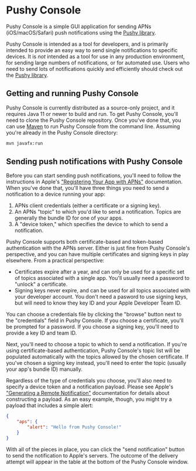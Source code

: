 # Pushy Console

Pushy Console is a simple GUI application for sending APNs (iOS/macOS/Safari) push notifications using the [Pushy library](https://github.com/relayrides/pushy).

Pushy Console is intended as a tool for developers, and is primarily intended to provide an easy way to send single notifications to specific devices. It is _not_ intended as a tool for use in any production environment, for sending large numbers of notifications, or for automated use. Users who need to send lots of notifications quickly and efficiently should check out the [Pushy library](https://github.com/relayrides/pushy).

## Getting and running Pushy Console

Pushy Console is currently distributed as a source-only project, and it requires Java 11 or newer to build and run. To get Pushy Console, you'll need to clone the Pushy Console repository. Once you've done that, you can use [Maven](https://maven.apache.org/) to run Pushy Console from the command line. Assuming you're already in the Pushy Console directory:

```sh
mvn javafx:run
```

## Sending push notifications with Pushy Console

Before you can start sending push notifications, you'll need to follow the instructions in Apple's ["Registering Your App with APNs"](https://developer.apple.com/documentation/usernotifications/registering_your_app_with_apns) documentation. When you've done that, you'll have three things you need to send a notification to a device running your app:

1. APNs client credentials (either a certificate or a signing key).
2. An APNs "topic" to which you'd like to send a notification. Topics are generally the bundle ID for one of your apps.
3. A "device token," which specifies the device to which to send a notification.

Pushy Console supports both certificate-based and token-based authentication with the APNs server. Either is just fine from Pushy Console's perspective, and you can have multiple certificates and signing keys in play elsewhere. From a practical perspective:

- Certificates expire after a year, and can only be used for a specific set of topics associated with a single app. You'll usually need a password to "unlock" a certificate.
- Signing keys never expire, and can be used for all topics associated with your developer account. You don't need a pasword to use signing keys, but will need to know they key ID and your Apple Developer Team ID.

You can choose a credentials file by clicking the "browse" button next to the "credentials" field in Pushy Console. If you choose a certificate, you'll be prompted for a password. If you choose a signing key, you'll need to provide a key ID and team ID.

Next, you'll need to choose a topic to which to send a notification. If you're using certificate-based authentication, Pushy Console's topic list will be populated automatically with the topics allowed by the chosen certificate. If you've chosen a signing key instead, you'll need to enter the topic (usually your app's bundie ID) manually.

Regardless of the type of credentials you choose, you'll also need to specify a device token and a notification payload. Please see Apple's ["Generating a Remote Notification"](https://developer.apple.com/documentation/usernotifications/setting_up_a_remote_notification_server/generating_a_remote_notification) documentation for details about constructing a payload. As an easy example, though, you might try a payload that includes a simple alert:

```json
{
    "aps": {
        "alert": "Hello from Pushy Console!"
    }
}
```

With all of the pieces in place, you can click the "send notification" button to send the notification to Apple's servers. The outcome of the delivery attempt will appear in the table at the bottom of the Pushy Console window.
